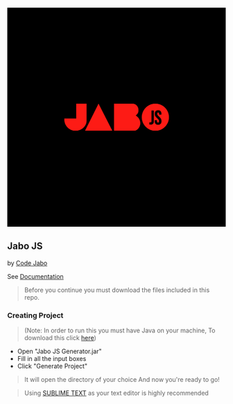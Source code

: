 ![Logo](icon.png)
## Jabo JS
by [Code Jabo](http://twitter.com/jabo-bernardo)

See [Documentation](http://codejabo.ga)

> Before you continue you must download the files included in this repo.

### Creating Project

> (Note: In order to run this you must have Java on your machine, To download this click [here](https://www.java.com/en/download/))
- Open "Jabo JS Generator.jar" 
- Fill in all the input boxes
- Click "Generate Project"
> It will open the directory of your choice
And now you're ready to go!

> Using [SUBLIME TEXT](https://www.sublimetext.com/3) as your text editor is highly recommended
